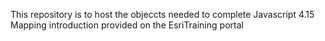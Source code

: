 This repository is to host the objeccts needed to complete Javascript 4.15 Mapping introduction provided on the EsriTraining portal